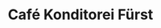---
title: "Café Konditorei Fürst"
url: /salzburg/cafe-konditorei-fuerst-ritzerbogen/
shop: Konditorei
---